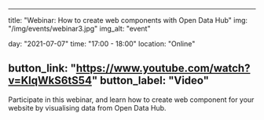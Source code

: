 <!--
SPDX-FileCopyrightText: NOI Techpark <digital@noi.bz.it>

SPDX-License-Identifier: CC0-1.0
-->

---
title: "Webinar: How to create web components with Open Data Hub"
img: "/img/events/webinar3.jpg"
img_alt: "event"

day: "2021-07-07"
time: "17:00 - 18:00"
location: "Online"

button_link: "https://www.youtube.com/watch?v=KlqWkS6tS54"
button_label: "Video"
---

Participate in this webinar, and learn how to create web component for your website by visualising data from Open Data Hub.